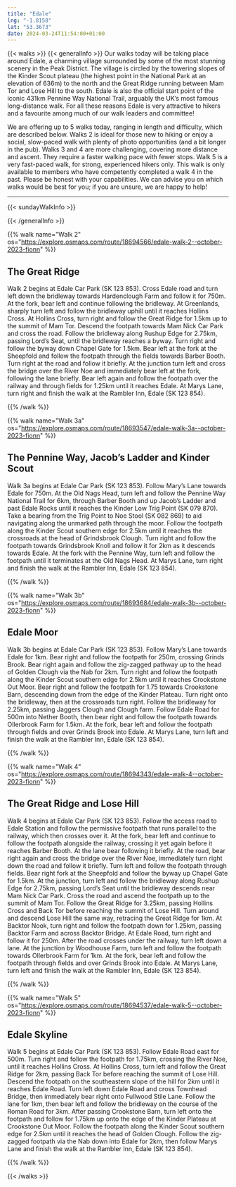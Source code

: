 ```yaml
---
title: "Edale"
lng: "-1.8158"
lat: "53.3673"
date: 2024-03-24T11:54:00+01:00
---
```


{{< walks >}}
{{< generalInfo >}}
Our walks today will be taking place around Edale, a charming village surrounded by some of
the most stunning scenery in the Peak District. The village is circled by the towering slopes of
the Kinder Scout plateau (the highest point in the National Park at an elevation of 636m) to
the north and the Great Ridge running between Mam Tor and Lose Hill to the south. Edale is
also the official start point of the iconic 431km Pennine Way National Trail, arguably the
UK’s most famous long-distance walk. For all these reasons Edale is very attractive to hikers
and a favourite among much of our walk leaders and committee!

We are offering up to 5 walks today, ranging in length and difficulty, which are described below.
Walks 2 is ideal for those new to hiking or enjoy a social, slow-paced walk with plenty of photo
opportunities (and a bit longer in the pub).
Walks 3 and 4 are more challenging, covering more distance and ascent. They require a faster walking pace
with fewer stops.
Walk 5 is a very fast-paced walk, for strong, experienced hikers only. This walk is only available to
members who have competently completed a walk 4 in the past.
Please be honest with your capabilities. We can advise you on which walks would be best for you; if you
are unsure, we are happy to help!
<hr>
{{< sundayWalkInfo >}}

{{< /generalInfo >}}

{{% walk name="Walk 2" os="https://explore.osmaps.com/route/18694566/edale-walk-2--october-2023-fionn" %}}

## The Great Ridge

Walk 2 begins at Edale Car Park (SK 123 853). Cross Edale road
and turn left down the bridleway towards Hardenclough Farm and
follow it for 750m. At the fork, bear left and continue following the
bridleway. At Greenlands, sharply turn left and follow the bridleway
uphill until it reaches Hollins Cross. At Hollins Cross, turn right and
follow the Great Ridge for 1.5km up to the summit of Mam Tor.
Descend the footpath towards Mam Nick Car Park and cross the
road. Follow the bridleway along Rushup Edge for 2.75km, passing
Lord’s Seat, until the bridleway reaches a byway. Turn right and
follow the byway down Chapel Gate for 1.5km. Bear left at the fork
at the Sheepfold and follow the footpath through the fields towards
Barber Booth. Turn right at the road and follow it briefly. At the
junction turn left and cross the bridge over the River Noe and
immediately bear left at the fork, following the lane briefly. Bear left
again and follow the footpath over the railway and through fields for
1.25km until it reaches Edale. At Marys Lane, turn right and finish
the walk at the Rambler Inn, Edale (SK 123 854).

{{% /walk %}}

{{% walk name="Walk 3a" os="https://explore.osmaps.com/route/18693547/edale-walk-3a--october-2023-fionn" %}}

## The Pennine Way, Jacob’s Ladder and Kinder Scout

Walk 3a begins at Edale Car Park (SK 123 853). Follow Mary’s Lane
towards Edale for 750m. At the Old Nags Head, turn left and follow
the Pennine Way National Trail for 6km, through Barber Booth and
up Jacob’s Ladder and past Edale Rocks until it reaches the Kinder
Low Trig Point (SK 079 870). Take a bearing from the Trig Point to
Noe Stool (SK 082 869) to aid navigating along the unmarked path
through the moor. Follow the footpath along the Kinder Scout
southern edge for 2.5km until it reaches the crossroads at the head
of Grindsbrook Clough. Turn right and follow the footpath towards
Grindsbrook Knoll and follow it for 2km as it descends towards
Edale. At the fork with the Pennine Way, turn left and follow the
footpath until it terminates at the Old Nags Head. At Marys Lane,
turn right and finish the walk at the Rambler Inn, Edale (SK 123
854).

{{% /walk %}}

{{% walk name="Walk 3b" os="https://explore.osmaps.com/route/18693684/edale-walk-3b--october-2023-fionn" %}}

## Edale Moor

Walk 3b begins at Edale Car Park (SK 123 853). Follow Mary’s Lane
towards Edale for 1km. Bear right and follow the footpath for 250m,
crossing Grinds Brook. Bear right again and follow the zig-zagged
pathway up to the head of Golden Clough via the Nab for 2km.
Turn right and follow the footpath along the Kinder Scout southern
edge for 2.5km until it reaches Crookstone Out Moor. Bear right
and follow the footpath for 1.75 towards Crookstone Barn,
descending down from the edge of the Kinder Plateau. Turn right
onto the bridleway, then at the crossroads turn right. Follow the
bridleway for 2.25km, passing Jaggers Clough and Clough farm.
Follow Edale Road for 500m into Nether Booth, then bear right and
follow the footpath towards Ollerbrook Farm for 1.5km. At the
fork, bear left and follow the footpath through fields and over
Grinds Brook into Edale. At Marys Lane, turn left and finish the walk
at the Rambler Inn, Edale (SK 123 854).

{{% /walk %}}

{{% walk name="Walk 4" os="https://explore.osmaps.com/route/18694343/edale-walk-4--october-2023-fionn" %}}

## The Great Ridge and Lose Hill

Walk 4 begins at Edale Car Park (SK 123 853). Follow the access
road to Edale Station and follow the permissive footpath that runs
parallel to the railway, which then crosses over it. At the fork, bear
left and continue to follow the footpath alongside the railway,
crossing it yet again before it reaches Barber Booth. At the lane
bear following it briefly. At the road, bear right again and cross the
bridge over the River Noe, immediately turn right down the road
and follow it briefly. Turn left and follow the footpath through fields.
Bear right fork at the Sheepfold and follow the byway up Chapel
Gate for 1.5km. At the junction, turn left and follow the bridleway
along Rushup Edge for 2.75km, passing Lord’s Seat until the
bridleway descends near Mam Nick Car Park. Cross the road and
ascend the footpath up to the summit of Mam Tor. Follow the
Great Ridge for 3.25km, passing Hollins Cross and Back Tor before
reaching the summit of Lose Hill. Turn around and descend Lose
Hill the same way, retracing the Great Ridge for 1km. At Backtor
Nook, turn right and follow the footpath down for 1.25km, passing
Backtor Farm and across Backtor Bridge. At Edale Road, turn right
and follow it for 250m. After the road crosses under the railway,
turn left down a lane. At the junction by Woodhouse Farm, turn left
and follow the footpath towards Ollerbrook Farm for 1km. At the
fork, bear left and follow the footpath through fields and over
Grinds Brook into Edale. At Marys Lane, turn left and finish the walk
at the Rambler Inn, Edale (SK 123 854).

{{% /walk %}}

{{% walk name="Walk 5" os="https://explore.osmaps.com/route/18694537/edale-walk-5--october-2023-fionn" %}}

## Edale Skyline

Walk 5 begins at Edale Car Park (SK 123 853). Follow Edale Road
east for 500m. Turn right and follow the footpath for 1.75km,
crossing the River Noe, until it reaches Hollins Cross. At Hollins
Cross, turn left and follow the Great Ridge for 2km, passing Back
Tor before reaching the summit of Lose Hill. Descend the footpath
on the southeastern slope of the hill for 2km until it reaches Edale
Road. Turn left down Edale Road and cross Townhead Bridge, then
immediately bear right onto Fullwood Stile Lane. Follow the lane for
1km, then bear left and follow the bridleway on the course of the
Roman Road for 3km. After passing Crookstone Barn, turn left
onto the footpath and follow for 1.75km up onto the edge of the
Kinder Plateau at Crookstone Out Moor. Follow the footpath along
the Kinder Scout southern edge for 2.5km until it reaches the head
of Golden Clough. Follow the zig-zagged footpath via the Nab down
into Edale for 2km, then follow Marys Lane and finish the walk at
the Rambler Inn, Edale (SK 123 854).

{{% /walk %}}

{{< /walks >}}